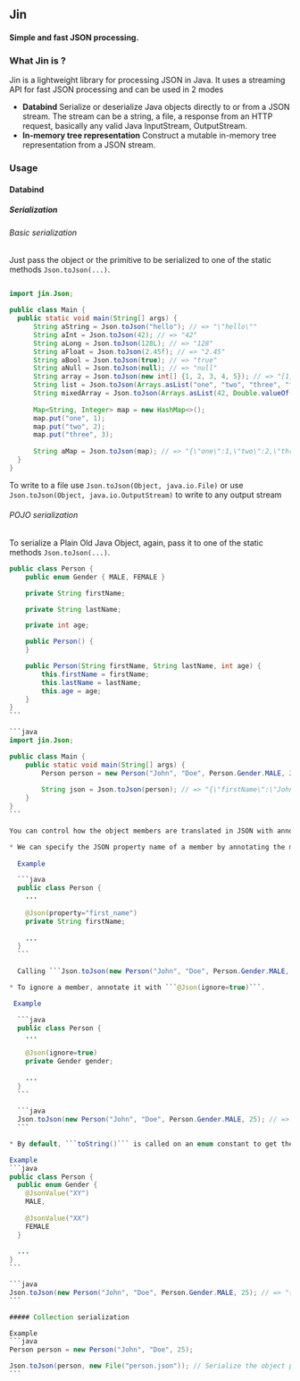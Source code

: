 ## Jin
#### Simple and fast JSON processing.

### What Jin is ?
Jin is a lightweight library for processing JSON in Java. It uses a streaming API for fast JSON processing and can be used in 2 modes

* **Databind** Serialize or deserialize Java objects directly to or from a JSON stream. The stream can be a string, a file, a response from an HTTP request, basically any valid Java InputStream, OutputStream.
* **In-memory tree representation** Construct a mutable in-memory tree representation from a JSON stream.
 
### Usage

#### Databind

##### Serialization
###### Basic serialization
Just pass the object or the primitive to be serialized to one of the static methods ```Json.toJson(...)```.
```java

import jin.Json;

public class Main {
  public static void main(String[] args) {
      String aString = Json.toJson("hello"); // => "\"hello\""
      String aInt = Json.toJson(42); // => "42"
      String aLong = Json.toJson(128L); // => "128"
      String aFloat = Json.toJson(2.45f); // => "2.45"
      String aBool = Json.toJson(true); // => "true"
      String aNull = Json.toJson(null); // => "null"
      String array = Json.toJson(new int[] {1, 2, 3, 4, 5}); // => "[1,2,3,4,5]"
      String list = Json.toJson(Arrays.asList("one", "two", "three", "four", "five")); // => "[\"one\",\"two\",\"three\",\"four\",\"five\"]"
      String mixedArray = Json.toJson(Arrays.asList(42, Double.valueOf(3.4d), true, Arrays.asList("one", "two", "three"), null)); // => "[42,3.4,true,[\"one\",\"two\",\"three\"],null]"
          
      Map<String, Integer> map = new HashMap<>();
      map.put("one", 1);
      map.put("two", 2);
      map.put("three", 3);
      
      String aMap = Json.toJson(map); // => "{\"one\":1,\"two\":2,\"three\":3}"
  }
}
```

To write to a file use ```Json.toJson(Object, java.io.File)``` or use ```Json.toJson(Object, java.io.OutputStream)``` to write to any output stream

###### POJO serialization
To serialize a Plain Old Java Object, again, pass it to one of the static methods ```Json.toJson(...)```.

````java
public class Person {
    public enum Gender { MALE, FEMALE }

    private String firstName;

    private String lastName;

    private int age;

    public Person() {
    }

    public Person(String firstName, String lastName, int age) {
        this.firstName = firstName;
        this.lastName = lastName;
        this.age = age;
    }
}
```

```java
import jin.Json;

public class Main {
    public static void main(String[] args) {
        Person person = new Person("John", "Doe", Person.Gender.MALE, 25);
        
        String json = Json.toJson(person); // => "{\"firstName\":\"John\",\"lastName\":\"Doe\",\"gender\":\"MALE\",\"age\":25}"
    }
}
```

You can control how the object members are translated in JSON with annotations.

* We can specify the JSON property name of a member by annotating the member with ```@Json(property="<property_name>")```.
  
  Example

  ```java
  public class Person {
    ...
    
    @Json(property="first_name")
    private String firstName;
    
    ...
  }
  ```
  
  Calling ```Json.toJson(new Person("John", "Doe", Person.Gender.MALE, 25)``` will now return ```"{\"first_name\":\"John\",\"lastName\":\"Doe\",\"gender\":\"MALE\",\"age\":25}"```.

* To ignore a member, annotate it with ```@Json(ignore=true)```.

 Example

  ```java
  public class Person {
    ...
    
    @Json(ignore=true)
    private Gender gender;
    
    ...
  }
  ```
  
  ```java
  Json.toJson(new Person("John", "Doe", Person.Gender.MALE, 25); // => "{\"firstName\":\"John\",\"lastName\":\"Doe\",\"age\":25}"
  ```

* By default, ```toString()``` is called on an enum constant to get the value to put in the JSON. To customize the JSON value corresponding to each enum constant, annotate each enum constant with ```@JsonValue("<value>")```.

Example
```java
public class Person {
  public enum Gender {
    @JsonValue("XY")
    MALE,
    
    @JsonValue("XX")
    FEMALE
  }
  
  ...
}
```

```java
Json.toJson(new Person("John", "Doe", Person.Gender.MALE, 25); // => "{\"firstName\":\"John\",\"lastName\":\"Doe\",\"gender\":\"XY\",\"age\":25}"
```

##### Collection serialization

Example
```java
Person person = new Person("John", "Doe", 25);

Json.toJson(person, new File("person.json")); // Serialize the object person to the file person.json.
```
